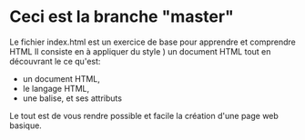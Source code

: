 # Ceci est la branche "master"

Le fichier index.html est un exercice de base pour apprendre et comprendre HTML 
Il consiste en à appliquer du style ) un document HTML tout en découvrant le ce qu'est:
- un document HTML, 
- le langage HTML,
- une balise, et ses attributs

Le tout est de vous rendre possible et facile la création d'une page web basique.

